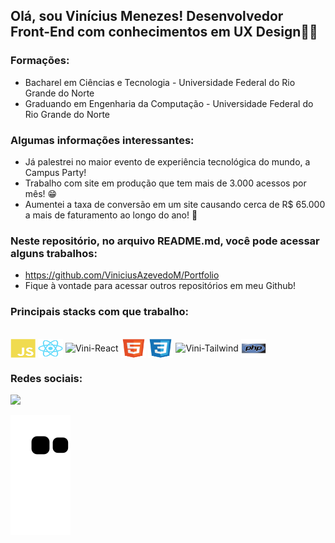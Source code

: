 ## Olá, sou Vinícius Menezes! Desenvolvedor Front-End com conhecimentos em UX Design🙋‍♂️

<!-- <div align="center">
  <a href="https://github.com/ViniciusAzevedoM">
  <img height="180em" width="400" src="https://github-readme-stats.vercel.app/api?username=ViniciusAzevedoM&show_icons=true&theme=algolia&include_all_commits=true&count_private=true"/>
  <img height="180em" width="400" src="https://github-readme-stats.vercel.app/api/top-langs/?username=ViniciusAzevedoM&layout=compact&langs_count=7&theme=algolia"/>
</div> -->

### Formações:
- Bacharel em Ciências e Tecnologia - Universidade Federal do Rio Grande do Norte
- Graduando em Engenharia da Computação - Universidade Federal do Rio Grande do Norte
 
 ### Algumas informações interessantes:
 - Já palestrei no maior evento de experiência tecnológica do mundo, a Campus Party!
 - Trabalho com site em produção que tem mais de 3.000 acessos por mês! 😁
 - Aumentei a taxa de conversão em um site causando cerca de R$ 65.000 a mais de faturamento ao longo do ano! 🚀

### Neste repositório, no arquivo README.md, você pode acessar alguns trabalhos:
- https://github.com/ViniciusAzevedoM/Portfolio
- Fique à vontade para acessar outros repositórios em meu Github!

### Principais stacks com que trabalho:

<div style="display: inline_block"><br>
  <img align="center" alt="Vini-Js" height="30" width="40" src="https://raw.githubusercontent.com/devicons/devicon/master/icons/javascript/javascript-plain.svg">
  <img align="center" alt="Vini-React" height="30" width="40" src="https://raw.githubusercontent.com/devicons/devicon/master/icons/react/react-original.svg">
  <img align="center" alt="Vini-React" height="30" width="40" src="https://cdn.jsdelivr.net/gh/devicons/devicon/icons/gatsby/gatsby-plain.svg" />
  <img align="center" alt="Vini-HTML" height="30" width="40" src="https://raw.githubusercontent.com/devicons/devicon/master/icons/html5/html5-original.svg">
  <img align="center" alt="Vini-CSS" height="30" width="40" src="https://raw.githubusercontent.com/devicons/devicon/master/icons/css3/css3-original.svg">
  <img align="center" alt="Vini-Tailwind" height="70" width="80" src="https://cdn.jsdelivr.net/gh/devicons/devicon/icons/tailwindcss/tailwindcss-original-wordmark.svg">
  <img align="center" alt="Vini-Php" height="30" width="40" src="https://raw.githubusercontent.com/devicons/devicon/master/icons/php/php-original.svg">
</div>

### Redes sociais:
<div>
   <a href="https://linkedin.com/in/vinicius-de-azevedo-menezes" rel="noreferrer" target="_blank"><img src="https://img.shields.io/badge/-LinkedIn-%230077B5?style=for-the-badge&logo=linkedin&logoColor=white" target="_blank"></a> 
</div>
   
<div> 
 
  ![Snake animation](https://github.com/ViniciusAzevedoM/ViniciusAzevedoM/blob/output/github-contribution-grid-snake.svg)
 
</div>
